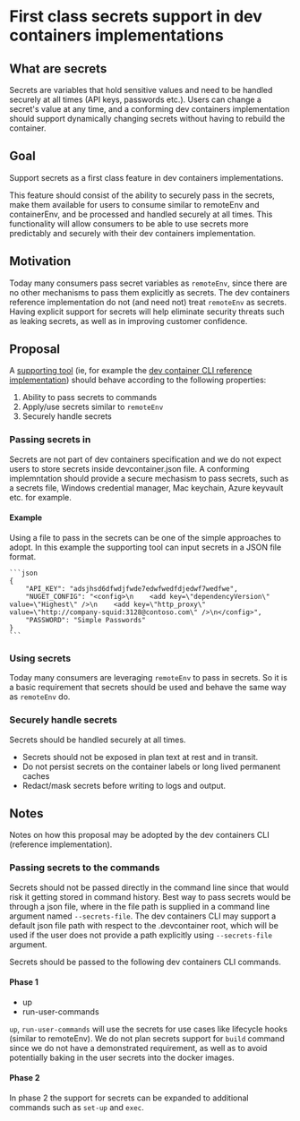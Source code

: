 # First class secrets support in dev containers implementations

## What are secrets
Secrets are variables that hold sensitive values and need to be handled securely at all times (API keys, passwords etc.). Users can change a secret's value at any time, and a conforming dev containers implementation should support dynamically changing secrets without having to rebuild the container.

## Goal

Support secrets as a first class feature in dev containers implementations.

This feature should consist of the ability to securely pass in the secrets, make them available for users to consume similar to remoteEnv and containerEnv, and be processed and handled securely at all times.
This functionality will allow consumers to be able to use secrets more predictably and securely with their dev containers implementation.

## Motivation

Today many consumers pass secret variables as `remoteEnv`, since there are no other mechanisms to pass them explicitly as secrets. The dev containers reference implementation do not (and need not) treat `remoteEnv` as secrets. Having explicit support for secrets will help eliminate security threats such as leaking secrets, as well as in improving customer confidence.

## Proposal

A [supporting tool](https://containers.dev/supporting#tools) (ie, for example the [dev container CLI reference implementation](https://github.com/devcontainers/cli)) should behave according to the following properties:

  1. Ability to pass secrets to commands
  2. Apply/use secrets similar to `remoteEnv`
  3. Securely handle secrets

### Passing secrets in
Secrets are not part of dev containers specification and we do not expect users to store secrets inside devcontainer.json file. A conforming implemntation should provide a secure mechasism to pass secrets, such as a secrets file, Windows credential manager, Mac keychain, Azure keyvault etc. for example.

#### **Example**

Using a file to pass in the secrets can be one of the simple approaches to adopt. In this example the supporting tool can input secrets in a JSON file format.

	```json
	{
		"API_KEY": "adsjhsd6dfwdjfwde7edwfwedfdjedwf7wedfwe",
		"NUGET_CONFIG": "<config>\n    <add key=\"dependencyVersion\" value=\"Highest\" />\n    <add key=\"http_proxy\" value=\"http://company-squid:3128@contoso.com\" />\n</config>",
		"PASSWORD": "Simple Passwords"
	}
	```

### Using secrets
Today many consumers are leveraging `remoteEnv` to pass in secrets. So it is a basic requirement that secrets should be used and behave the same way as `remoteEnv` do.

### Securely handle secrets
Secrets should be handled securely at all times.
- Secrets should not be exposed in plan text at rest and in transit.
- Do not persist secrets on the container labels or long lived permanent caches
- Redact/mask secrets before writing to logs and output.

## Notes
Notes on how this proposal may be adopted by the dev containers CLI (reference implementation).

### Passing secrets to the commands
Secrets should not be passed directly in the command line since that would risk it getting stored in command history. Best way to pass secrets would be through a json file, where in the file path is supplied in a command line argument named `--secrets-file`.
The dev containers CLI may support a default json file path with respect to the .devcontainer root, which will be used if the user does not provide a path explicitly using `--secrets-file` argument.

Secrets should be passed to the following dev containers CLI commands.

#### **Phase 1**
 - up
 - run-user-commands

`up`, `run-user-commands` will use the secrets for use cases like lifecycle hooks (similar to remoteEnv). We do not plan secrets support for `build` command since we do not have a demonstrated requirement, as well as to avoid potentially baking in the user secrets into the docker images.

#### **Phase 2**
In phase 2 the support for secrets can be expanded to additional commands such as `set-up` and `exec`.
